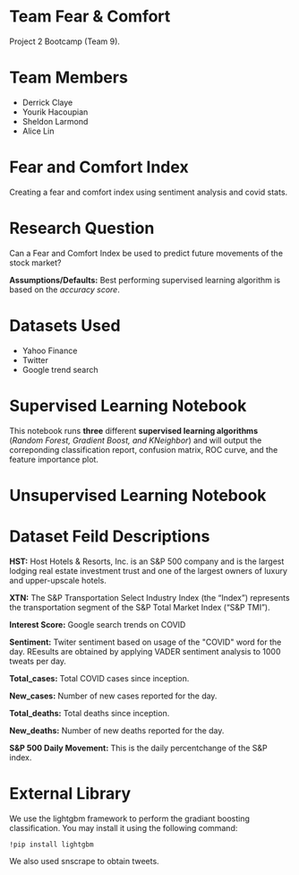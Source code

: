 # Team Fear & Comfort

Project 2 Bootcamp (Team 9). 

# Team Members

- Derrick Claye
- Yourik Hacoupian
- Sheldon Larmond
- Alice Lin

# Fear and Comfort Index
Creating a fear and comfort index using sentiment analysis and covid stats. 
 

# Research Question

Can a Fear and Comfort Index be used to predict future movements of the stock market?

**Assumptions/Defaults:** Best performing supervised learning algorithm is based on the *accuracy score*. 

# Datasets Used

- Yahoo Finance 
- Twitter 
- Google trend search 

# Supervised Learning Notebook

This notebook runs **three** different **supervised learning algorithms** (*Random Forest, Gradient Boost, and KNeighbor*) and will output the correponding classification report, confusion matrix, ROC curve, and the feature importance plot. 

# Unsupervised Learning Notebook



# Dataset Feild Descriptions

**HST:** Host Hotels & Resorts, Inc. is an S&P 500 company and is the largest lodging real estate investment trust and one of the largest owners of luxury and upper-upscale hotels. 

**XTN:** The S&P Transportation Select Industry Index (the “Index”) represents the transportation segment of the S&P Total Market Index (“S&P TMI”).

**Interest Score:** Google search trends on COVID

**Sentiment:** Twiter sentiment based on usage of the "COVID" word for the day. REesults are obtained by applying VADER sentiment analysis to 1000 tweats per day.

**Total_cases:** Total COVID cases since inception. 

**New_cases:** Number of new cases reported for the day.

**Total_deaths:** Total deaths since inception. 

**New_deaths:** Number of new deaths reported for the day. 

**S&P 500 Daily Movement:** This is the daily percentchange of the S&P index. 

# External Library

We use the lightgbm framework to perform the gradiant boosting classification. You may install it using the following command:

```!pip install lightgbm```

We also used snscrape to obtain tweets.  
